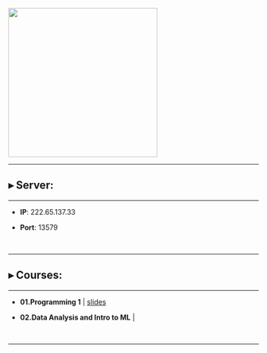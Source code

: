 <p float="left">
<img src="https://www.bioinfo-lab.com/img/road2ocean.jpg" height="300">
</p>

---------------------------------------

## ▸ Server:

---------------------------------------

 * **IP**: 222.65.137.33

 * **Port**: 13579

&nbsp;&nbsp;

---------------------------------------

## ▸ Courses:

---------------------------------------

 *  **01.Programming 1** | [slides](https://github.com/jumphone/BiUH-course/tree/main/c01/slides)

 * **02.Data Analysis and Intro to ML** |  

&nbsp;&nbsp;

---------------------------------------



